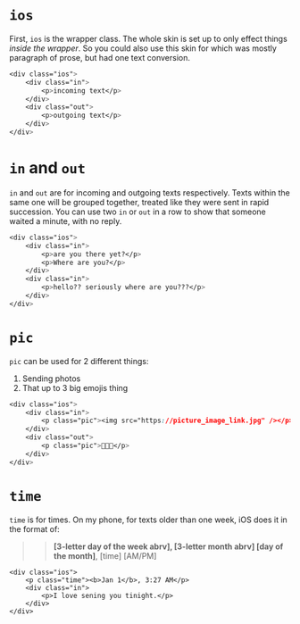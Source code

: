 # `ios`
First, `ios` is the wrapper class. The whole skin is set up to only effect things _inside the wrapper_. So you could also use this skin for which was mostly paragraph of prose, but had one text conversion.

```css
<div class="ios">
	<div class="in">
		<p>incoming text</p>
	</div>
	<div class="out">
		<p>outgoing text</p>
	</div>
</div>
```

# `in` and `out`
`in` and `out` are for incoming and outgoing texts respectively. Texts within the same one will be grouped together, treated like they were sent in rapid succession. You can use two `in` or `out` in a row to show that someone waited a minute, with no reply.

```css
<div class="ios">
	<div class="in">
		<p>are you there yet?</p>
		<p>Where are you?</p>
	</div>
	<div class="in">
		<p>hello?? seriously where are you???</p>
	</div>
</div>
```

# `pic`
`pic` can be used for 2 different things:
1. Sending photos
2. That up to 3 big emojis thing
```css
<div class="ios">
	<div class="in">
		<p class="pic"><img src="https://picture_image_link.jpg" /></p>
	</div>
	<div class="out">
		<p class="pic">💖💖💖</p>
	</div>
</div>
```

# `time`
`time` is for times. On my phone, for texts older than one week, iOS does it in the format of:
>> **[3-letter day of the week abrv], [3-letter month abrv] [day of the month]**, [time] [AM/PM]

```
<div class="ios">
	<p class="time"><b>Jan 1</b>, 3:27 AM</p>
	<div class="in">
		<p>I love sening you tinight.</p>
	</div>
</div>
```
